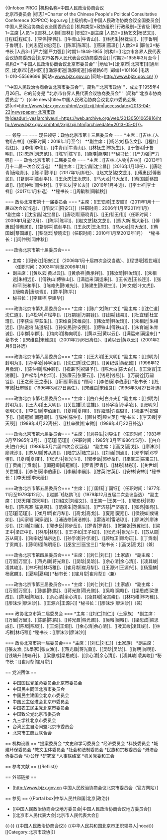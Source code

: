 {{Infobox PRCG
|机构名称=中国人民政治协商会议<br>北京市委员会
|标志1=Charter of the Chinese People's Political Consultative Conference (CPPCC) logo.svg
|上级机构=[[中国人民政治协商会议全国委员会|中国人民政治协商会议全国委员会]]
|机构类型=政协组织
|行政级别=正省级
|职位1=主席
|人员1=[[吉林_(人物)|吉林]]
|职位2=副主席
|人员2=[[杨艺文|杨艺文]]、[[程红|程红]]、[[李伟|李伟]]、[[牛青山|牛青山]]、[[林抚生|林抚生]]、[[于鲁明|于鲁明]]、[[刘忠范|刘忠范]]、[[陈军|陈军]]、[[燕瑛|燕瑛]]
|人数2=9
|职位3=秘书长
|人员3=[[严力强|严力强]]
|时期1=1949-1955
|机构1=[[北京市各界人民代表会议协商委员会|北京市各界人民代表会议协商委员会]]
|时期2=1955年3月至今
|机构2='''中国人民政治协商会议北京市委员会'''
|地址1=[[北京市|北京市]][[通州区_(北京市)|通州区]][[潞源街道|潞源街道]]临镜路6号
|邮编1=101166
|电话1=010-55569696
|网站=www.bjzx.gov.cn
|网址=http://www.bjzx.gov.cn/
}}

'''中国人民政治协商会议北京市委员会'''，简称'''北京市政协'''，成立于1955年4月26日。它的前身是'''北京市各界人民代表会议协商委员会'''（简称'''北京市协商委员会'''）<ref>{{cite news|title=中国人民政治协商会议北京市委员会概述|url=http://www.bjzx.gov.cn/html/zxjj/zxjj.htm|accessdate=2013-04-22|newspaper=北京市政协|deadurl=yes|archiveurl=https://web.archive.org/web/20130501065816/http://www.bjzx.gov.cn/html/zxjj/zxjj.htm|archivedate=2013-05-01}}</ref>。

== 领导 ==
=== 现任领导：政协北京市第十三届委员会 ===
*主席：[[吉林_(人物)|吉林]]（任职时间：2018年1月至今）
**副主席：[[杨艺文|杨艺文]]、[[程红|程红]]、[[李伟|李伟]]、[[牛青山|牛青山]]、[[林抚生|林抚生]]、[[于鲁明|于鲁明]]、[[刘忠范|刘忠范]]、[[陈军|陈军]]、[[燕瑛|燕瑛]]
**秘书长：[[严力强|严力强]]
=== 政协北京市第十二届委员会 ===
*主席：[[吉林_(人物)|吉林]]（2013年1月十二届一次会议当选）
**副主席：[[沈宝昌|沈宝昌]]（2016年1月卸任）、[[唐晓青|唐晓青]]、[[陈平|陈平]]（2017年1月卸任）、[[赵文芝|赵文芝]]、[[傅惠民|傅惠民]]、[[葛剑平|葛剑平]]、[[王永庆|王永庆]]、[[马大龙|马大龙]]、[[蔡国雄|蔡国雄]]、[[闫仲秋|闫仲秋]]、[[李长友|李长友]]（2016年1月补选）、[[李士祥|李士祥]]（2017年1月补选）
**秘书长：[[周毓秋|周毓秋]]

=== 政协北京市第十一届委员会 ===
*主席：[[王安顺|王安顺]]（2011年1月十一届四次会议当选）、[[阳安江|阳安江]]（任职时间：2006年1月至2011年1月）　　　　
*副主席：[[沈宝昌|沈宝昌]]、[[唐晓青|唐晓青]]、[[王伟|王伟]]（任职时间：2009年1月至12月）、[[陈平|陈平]]、[[赵文芝|赵文芝]]、[[熊大新|熊大新]]、[[傅惠民|傅惠民]]、[[葛剑平|葛剑平]]、[[王永庆|王永庆]]、[[马大龙|马大龙]]、[[蔡国雄|蔡国雄]]、[[黎晓宏|黎晓宏]]（任职时间：2010年1月至2012年1月）　
*秘书长：[[闫仲秋|闫仲秋]]

===政协北京市第十届委员会===
* 主席：[[阳安江|阳安江]]（2006年1月十届四次会议当选）、[[程世峨|程世峨]]（任职时间：2003年1月至2006年1月）
* 副主席：[[黄以云|黄以云]]、[[黄承祥|黄承祥]]、[[韩汝琦|韩汝琦]]、[[朱相远|朱相远]]、[[傅铁山|傅铁山]]、[[满运来|满运来]]、[[王长连|王长连]]、[[张和平|张和平]]、[[陈难先|陈难先]]、[[陈建生|陈建生]]、[[叶文虎|叶文虎]]、[[唐晓青|唐晓青]]、[[陈平|陈平]]
* 秘书长：[[李建华|李建华]]

===政协北京市第九届委员会===
*主席：[[陈广文|陈广文]]
*副主席：[[沈仁道|沈仁道]]、[[卢松华|卢松华]]、[[万嗣铨|万嗣铨]]、[[钱易|钱易]]、[[杜宜瑾|杜宜瑾]]、[[李荻生|李荻生]]、[[宋维良|宋维良]]、[[韩汝琦|韩汝琦]]、[[朱相远|朱相远]]、[[陆道培|陆道培]]、[[孙安民|孙安民]]、[[傅铁山|傅铁山]]、[[朱育诚|朱育诚]]、[[毕群|毕群]]、[[梅向明|梅向明]]、[[黄以云|黄以云]]、[[满运来|满运来]]
*秘书长：[[宋维良|宋维良]]（2001年2月6日离任）、[[黄以云|黄以云]]（2001年2月6日补选）

===政协北京市第八届委员会===
*主席：[[王大明|王大明]]
*副主席：[[封明为|封明为]]、[[孙孚凌|孙孚凌]]、[[沈仁道|沈仁道]]、[[黄纪诚|黄纪诚]]（1996年12月撤消）、[[陈仲颐|陈仲颐]]、[[祝谌予|祝谌予]]、[[陈大白|陈大白]]、[[王澍寰|王澍寰]]、[[卢松华|卢松华]]、[[张廉云|张廉云]]、[[钱易|钱易]]、[[万嗣铨|万嗣铨]]、[[王之泰|王之泰]]、[[靳晋|靳晋]]
*顾问：[[李伯康|李伯康]]
*秘书长：[[杜审微|杜审微]]（1996年3月27日离任）、[[宋维良|宋维良]]（1996年3月27日补选）

===政协北京市第七届委员会===
*主席：[[白介夫|白介夫]]
*副主席：[[封明为|封明为]]、[[王大明|王大明]]、[[关世雄|关世雄]]、[[孙孚凌|孙孚凌]]、[[张明义|张明义]]、[[李伯康|李伯康]]、[[夏翔|夏翔]]、[[许嘉璐|许嘉璐]]、[[祝谌予|祝谌予]]、[[阚冠卿|阚冠卿]]、[[陈仲|陈仲]]、[[颐甘英|颐甘英]]
*秘书长：[[李天绶|李天绶]]（1989年4月22离任）、[[杜审微|杜审微]]（1989年4月22日补选）

===政协北京市第六届委员会===
*主席：[[刘导生|刘导生]]（任职时间：1983年3月至1985年3月）、[[范瑾|范瑾]]（任职时间：1985年3月至1986年5月）、[[白介夫|白介夫]]（1986年5月六届四次会议当选）
*副主席：[[高戈|高戈]]、[[廖沫沙|廖沫沙]]、[[苏从周|苏从周]]、[[陆宗达|陆宗达]]、[[刘涌|刘涌]]、[[邓季惺|邓季惺]]、[[夏翔|夏翔]]、[[张光斗|张光斗]]、[[郭步岳|郭步岳]]、[[巫宝三|巫宝三]]、[[丁贡南|丁贡南]]、[[阚冠卿|阚冠卿]]、[[罗青|罗青]]、[[林彤|林彤]]、[[关世雄|关世雄]]、[[李伯康|李伯康]]、[[李晨|李晨]]、[[甘英|甘英]]、[[安林|安林]]
*秘书长：[[李天绶|李天绶]]

===政协北京市第五届委员会===
*主席：[[丁国钰|丁国钰]]（任职时间：1977年11月至1979年12月）、[[赵鹏飞|赵鹏飞]]（1979年12月五届二次会议当选）
*副主席：[[郑天翔|郑天翔]]、[[刘绍文|刘绍文]]、[[王笑一|王笑一]]、[[郭影秋|郭影秋]]、[[陈克寒|陈克寒]]、[[范儒生|范儒生]]、[[严济慈|严济慈]]、[[张亮|张亮]]、[[范瑾|范瑾]]、[[崔月犁|崔月犁]]、[[高戈|高戈]]、[[夏翔|夏翔]]、[[侯镜如|侯镜如]]、[[闻家驷|闻家驷]]、[[浦洁修|浦洁修]]、[[雷洁琼|雷洁琼]]、[[廖沫沙|廖沫沙]]、[[刘涌|刘涌]]、[[郭步岳|郭步岳]]、[[罗青|罗青]]、[[贺翼张|贺翼张]]、[[梁正中|梁正中]]、[[林彤|林彤]]、[[王子如|王子如]]、[[张光斗|张光斗]]、[[苏从周|苏从周]]、[[陆宗达|陆宗达]]、[[孙孚凌|孙孚凌]]、[[顾均正|顾均正]]、[[丁贡南|丁贡南]]、[[陈明绍|陈明绍]]、[[巫宝三|巫宝三]]
*秘书长：[[高戈|高戈]]（兼）

===政协北京市第四届委员会===
*主席：[[刘仁|刘仁]]（土家族）
*副主席：[[万里|万里]]、[[蒋光鼐|蒋光鼐]]、[[吴晗|吴晗]]、[[余心清|余心清]]、[[凌其峻|凌其峻]]、[[林巧稚|林巧稚]]、[[崔月犁|崔月犁]]、[[王源兴|王源兴]]、[[杨宽麟|杨宽麟]]、[[夏翔|夏翔]]
*秘书长：[[崔月犁|崔月犁]]（兼）

===政协北京市第三届委员会===
*主席：[[刘仁|刘仁]]（土家族）
*副主席：[[万里|万里]]、[[陈鹏|陈鹏]]、[[蒋光鼐|蒋光鼐]]、[[吴晗|吴晗]]、[[梁思成|梁思成]]、[[陈垣|陈垣]]、[[余心清|余心清]]、[[凌其峻|凌其峻]]、[[林巧稚|林巧稚]]、[[廖沫沙|廖沫沙]]、[[王源兴|王源兴]]
*秘书长：[[廖沫沙|廖沫沙]]（兼）

=== 政协北京市第二届委员会 ===
*主席：[[刘仁|刘仁]]（土家族）
*副主席：[[万里|万里]]、[[陈鹏|陈鹏]]、[[蒋光鼐|蒋光鼐]]、[[吴晗|吴晗]]、[[梁思成|梁思成]]、[[陈垣|陈垣]]、[[王烔|王烔]]、[[余心清|余心清]]、[[凌其峻|凌其峻]]、[[林巧稚|林巧稚]]
*秘书长：[[廖沫沙|廖沫沙]]

=== 政协北京市第一届委员会===
*主席：[[刘仁|刘仁]]（土家族）
*副主席：[[張友漁_(法學家)|张友渔]]、[[蒋光鼐|蒋光鼐]]、[[吴晗|吴晗]]、[[肖明|肖明]]、[[钱端升|钱端升]]、[[梁思成|梁思成]]、[[余心清|余心清]]、[[凌其峻|凌其峻]]
*秘书长：[[崔月犁|崔月犁]]

== 党派团体 ==
* 中国国民党革命委员会北京市委员会
* 中国民主同盟北京市委员会
* 中国民主建国会北京市委员会
* 中国民主促进会北京市委员会
* 中国农工民主党北京市委员会
* 中国致公党北京市委员会
* 九三学社北京市委员会
* 台湾民主自治同盟北京市委员会
* 北京市工商业联合会

== 机构设置 ==
*提案委员会
*文史和学习委员会
*经济委员会
*科技委员会
*城建环保委员会
*教文卫体委员会
*社会和法制委员会
*民族和宗教委员会
*港澳台侨委员会
*办公厅
*研究室
*人事联络室
*机关党委和工会

== 参考文献 ==
{{Reflist}}

== 外部链接 ==
* [http://www.bjzx.gov.cn 中国人民政治协商会议北京市委员会（官方网站）]

== 参见 ==
{{Portal box|中华人民共和国|北京|政治}}
* [[中国人民政治协商会议地方委员会|中国人民政治协商会议地方委员会]]
* [[北京市人民代表大会|北京市人民代表大会]]

{{-}}
{{中国人民政治协商会议}}
{{中华人民共和国北京市正职领导人|nocat}}
[[Category:北京市政协|]]